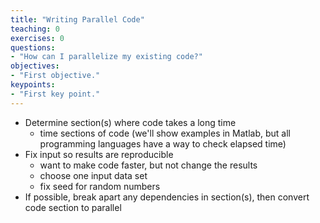 ```yaml
---
title: "Writing Parallel Code"
teaching: 0
exercises: 0
questions:
- "How can I parallelize my existing code?"
objectives:
- "First objective."
keypoints:
- "First key point."
---
```


 - Determine section(s) where code takes a long time
     - time sections of code (we'll show examples in Matlab, but all programming languages have a way to check elapsed time)
 - Fix input so results are reproducible
     - want to make code faster, but not change the results
     - choose one input data set
     - fix seed for random numbers
 - If possible, break apart any dependencies in section(s), then convert code section to parallel
